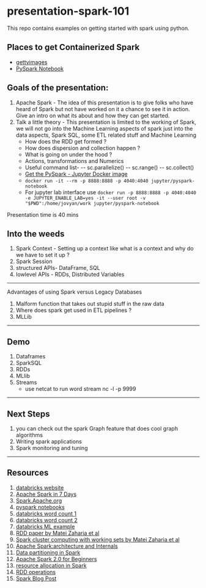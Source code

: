 # presentation-spark-101
This repo contains examples on getting started with spark using python.

## Places to get Containerized Spark
* [gettyimages](https://github.com/gettyimages/docker-spark)
* [PySpark Notebook](https://github.com/jupyter/docker-stacks/tree/master/pyspark-notebook)

## Goals of the presentation:
1. Apache Spark - The idea of this presentation is to give folks who have heard of Spark but not have worked on it a chance to see it in action. Give an intro on what its about and how they can get started.
2. Talk a little theory - This presentation is limited to the working of Spark, we will not go into the Machine Learning aspects of spark just into the data aspects, Spark SQL, some ETL related stuff and Machine Learning
    * How does the RDD get formed ?
    * How does dispersion and collection happen ?
    * What is going on under the hood ?
    * Actions, transformations and Numerics
    * Useful command list- 
                    -- sc.parallelize()
                    -- sc.range()
                    -- sc.collect() 
    * [Get the PySpark - Jupyter Docker image](https://hub.docker.com/r/jupyter/pyspark-notebook)
    * `docker run -it --rm -p 8888:8888 -p 4040:4040 jupyter/pyspark-notebook`
    * For jupyter lab interface use `docker run -p 8888:8888 -p 4040:4040 -e JUPYTER_ENABLE_LAB=yes -it --user root -v "$PWD":/home/jovyan/work jupyter/pyspark-notebook`

Presentation time is 40 mins

## Into the weeds
1) Spark Context - Setting up a context like what is a context and why do we have to set it up ?
2) Spark Session
3) structured APIs- DataFrame, SQL
4) lowlevel APIs - RDDs, Distributed Variables

-----
Advantages of using Spark versus Legacy Databases
1) Malform function that takes out stupid stuff in the raw data
2) Where does spark get used in ETL pipelines ?
3) MLLib
-----
## Demo
1) Dataframes
2) SparkSQL
3) RDDs
4) MLlib
5) Streams 
   * use netcat to run word stream nc -l -p 9999
----
## Next Steps
1) you can check out the spark Graph feature that does cool graph algorithms
2) Writing spark applications 
3) Spark monitoring and tuning
-----
## Resources
1) [databricks website](https://docs.databricks.com/)
2) [Apache Spark in 7 Days](https://www.oreilly.com/library/view/apache-spark-in/9781789809145/)
3) [Spark.Apache.org](https://spark.apache.org/docs/latest/index.html)
4) [pyspark notebooks](https://github.com/jadianes/spark-py-notebooks)
5) [databricks word count 1](https://databricks-prod-cloudfront.cloud.databricks.com/public/4027ec902e239c93eaaa8714f173bcfc/2799933550853697/1880776780418274/2202577924924539/latest.html)
6) [databricks word count 2](https://databricks-prod-cloudfront.cloud.databricks.com/public/4027ec902e239c93eaaa8714f173bcfc/3328674740105987/4033840715400609/6441317451288404/latest.html)
7) [databricks ML example](https://databricks-prod-cloudfront.cloud.databricks.com/public/4027ec902e239c93eaaa8714f173bcfc/8599738367597028/68280419113053/3601578643761083/latest.html)
8) [RDD paper by Matei Zaharia et al](https://www.usenix.org/system/files/conference/nsdi12/nsdi12-final138.pdf)
9) [Spark cluster computing with working sets by Matei Zaharia et al](https://www.usenix.org/legacy/event/hotcloud10/tech/full_papers/Zaharia.pdf)
10) [Apache Spark:architecture and Internals](http://datastrophic.io/core-concepts-architecture-and-internals-of-apache-spark/)
11) [Data partitioning in Spark](https://www.dezyre.com/article/how-data-partitioning-in-spark-helps-achieve-more-parallelism/297)
12) [Apache Spark 2.0 for Beginners](https://www.oreilly.com/library/view/apache-spark-2/9781785885006/)
13) [resource allocation in Spark](http://site.clairvoyantsoft.com/understanding-resource-allocation-configurations-spark-application/)
14) [RDD operations](https://trongkhoanguyen.com/spark/understand-rdd-operations-transformations-and-actions/)
15) [Spark Blog Post](https://medium.com/@amit3jim6/what-is-spark-a343b075ad7b)
